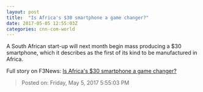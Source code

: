 ```yaml
---
layout: post
title:  "Is Africa's $30 smartphone a game changer?"
date: 2017-05-05 12:55:03Z
categories: cnn-com-world
---
```


A South African start-up will next month begin mass producing a $30 smartphone, which it describes as the first of its kind to be manufactured in Africa.


Full story on F3News: [Is Africa's $30 smartphone a game changer?](http://www.f3nws.com/n/ztZfaC)

> Posted on: Friday, May 5, 2017 5:55:03 PM
